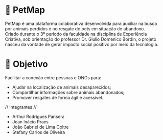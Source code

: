 # 🐾 PetMap
PetMap é uma plataforma colaborativa desenvolvida para auxiliar na busca por animais perdidos e no resgate de pets em situação de abandono. Criado durante o 3º período da faculdade na disciplina de Experiência Criativa, sob orientação do professor Dr. Giulio Domenico Bordin, o projeto nasceu da vontade de gerar impacto social positivo por meio da tecnologia.

# 🚀 Objetivo
Facilitar a conexão entre pessoas e ONGs para:
- Ajudar na localização de animais desaparecidos;
- Compartilhar informações sobre animais abandonados;
- Promover resgates de forma ágil e acessível.

// Integrantes //

- Arthur Rodrigues Pansera
- Jean Inácio Praes
- João Gabriel de Lima Coltre
- Stefany Carlos de Oliveira
